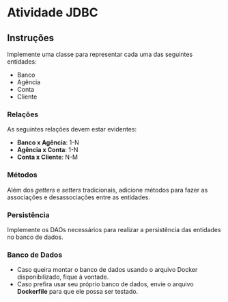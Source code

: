 # Atividade JDBC

## Instruções

Implemente uma classe para representar cada uma das seguintes entidades:
- Banco
- Agência
- Conta
- Cliente

### Relações

As seguintes relações devem estar evidentes:
- **Banco x Agência**: 1-N
- **Agência x Conta**: 1-N
- **Conta x Cliente**: N-M

### Métodos

Além dos *getters* e *setters* tradicionais, adicione métodos para fazer as associações e desassociações entre as entidades.

### Persistência

Implemente os DAOs necessários para realizar a persistência das entidades no banco de dados.

### Banco de Dados

- Caso queira montar o banco de dados usando o arquivo Docker disponibilizado, fique à vontade.
- Caso prefira usar seu próprio banco de dados, envie o arquivo **Dockerfile** para que ele possa ser testado.
